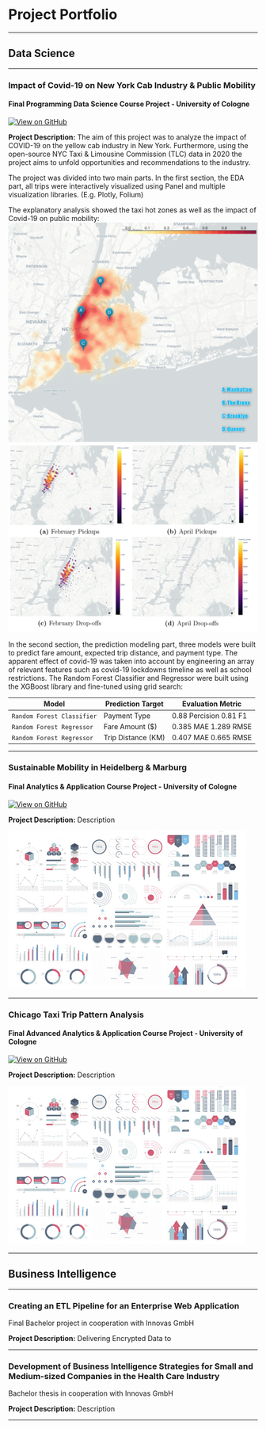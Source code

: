 # Project Portfolio

---

## Data Science
---

### Impact of Covid-19 on New York Cab Industry & Public Mobility

#### Final Programming Data Science Course Project - University of Cologne

[![View on GitHub](https://img.shields.io/badge/GitHub-View_on_GitHub-blue?logo=GitHub)](https://github.com/SepehrRad/pds21)

**Project Description:** The aim of this project was to analyze the impact of COVID-19 on the yellow cab industry in New York. Furthermore, using the open-source NYC Taxi & Limousine Commission (TLC) data in 2020 the project aims to unfold opportunities and recommendations to the industry.

The project was divided into two main parts. In the first section, the EDA part, all trips were interactively visualized using Panel and multiple visualization libraries. (E.g. Plotly, Folium)

The explanatory analysis showed the taxi hot zones as well as the impact of Covid-19 on public mobility:
<img src="images/PDS_Hot_Zones_NYC.png?raw=true"/>
</br>
<img src="images/PDS_Corona_Impact_NYC.png?raw=true"/>


In the second section, the prediction modeling part, three models were built to predict fare amount, expected trip distance, and payment type. The apparent effect of covid-19 was taken into account by engineering an array of relevant features such as covid-19 lockdowns timeline as well as school restrictions. The Random Forest Classifier and Regressor were built using the XGBoost library and fine-tuned using grid search:

| Model | Prediction Target | Evaluation Metric |
| --- | --- | --- |
| `Random Forest Classifier` | Payment Type | 0.88 Percision     0.81 F1 |
| `Random Forest Regressor` | Fare Amount ($) | 0.385 MAE     1.289 RMSE |
| `Random Forest Regressor` | Trip Distance (KM) | 0.407 MAE  0.665 RMSE |



---
### Sustainable Mobility in Heidelberg & Marburg

#### Final Analytics & Application Course Project - University of Cologne

[![View on GitHub](https://img.shields.io/badge/GitHub-View_on_GitHub-blue?logo=GitHub)](/https://github.com/SepehrRad/analyticsAndapps)

**Project Description:** Description

<img src="images/dummy_thumbnail.jpg?raw=true"/>

---

### Chicago Taxi Trip Pattern Analysis

#### Final Advanced Analytics & Application Course Project - University of Cologne

[![View on GitHub](https://img.shields.io/badge/GitHub-View_on_GitHub-blue?logo=GitHub)](https://github.com/SepehrRad/aaa21)

**Project Description:** Description

<img src="images/dummy_thumbnail.jpg?raw=true"/>

---

## Business Intelligence

---

### Creating an ETL Pipeline for an Enterprise Web Application

Final Bachelor project in cooperation with Innovas GmbH

**Project Description:** Delivering Encrypted Data to

---

### Development of Business Intelligence Strategies for Small and Medium-sized Companies in the Health Care Industry

Bachelor thesis in cooperation with Innovas GmbH

**Project Description:** Description

---





